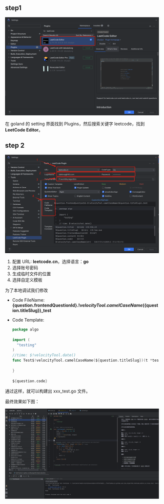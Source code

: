 ## step1

<img src="../image/goland_configuration_leetcode_1.png" style="zoom:75%;" />

在 goland 的 setting 界面找到 Plugins，然后搜索关键字 leetcode，找到 **LeetCode Editor**。

## step 2

<img src="../image/goland_configuration_leetcode_2.png" style="zoom:75%;" />

1. 配置 URL:  **leetcode.cn**，选择语言：**go**
2. 选择账号密码
3. 生成临时文件的位置
4. 选择自定义模板

为了本地调试我们修改 

- Code FileName: **{question.frontendQuestionId}.$!velocityTool.camelCaseName(${question.titleSlug})_test**

- Code Template:

  ```go
  package algo
  
  import (
  	"testing"
  )
  //time: $!velocityTool.date()
  func Test$!velocityTool.camelCaseName(${question.titleSlug})(t *testing.T) {
     
  }
  
  ${question.code}
  ```

通过这样，就可以构建出 xxx_test.go 文件。

最终效果如下图：

<img src="../image/goland_configuration_leetcode_3.png" style="zoom:80%;" />